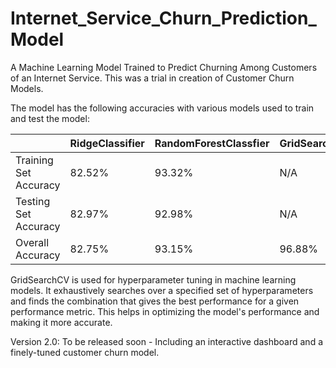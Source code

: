 # Internet_Service_Churn_Prediction_Model
A Machine Learning Model Trained to Predict Churning Among Customers of an Internet Service. This was a trial in creation of Customer Churn Models.

The model has the following accuracies with various models used to train and test the model:

|                       |RidgeClassifier  |RandomForestClassfier |GridSearchCV |     
|-----------------------|-----------------|----------------------|-------------|
| Training Set Accuracy |     82.52%      |        93.32%        |     N/A     |
| Testing Set Accuracy  |     82.97%      |        92.98%        |     N/A     |
| Overall Accuracy      |     82.75%      |        93.15%        |     96.88%  |

GridSearchCV is used for hyperparameter tuning in machine learning models. It exhaustively searches over a specified set of hyperparameters and finds the combination that gives the best performance for a given performance metric. This helps in optimizing the model's performance and making it more accurate.

Version 2.0: To be released soon - Including an interactive dashboard and a finely-tuned customer churn model.
